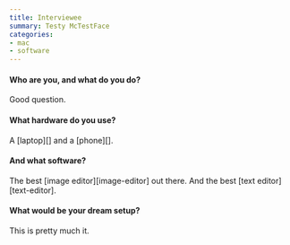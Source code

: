 ```yaml
---
title: Interviewee
summary: Testy McTestFace
categories:
- mac
- software
---
```


#### Who are you, and what do you do?

Good question.

#### What hardware do you use?

A [laptop][] and a [phone][].

#### And what software?

The best [image editor][image-editor] out there. And the best [text editor][text-editor].

#### What would be your dream setup?

This is pretty much it.
